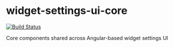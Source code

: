 widget-settings-ui-core
=======================
[![Build Status](http://107.170.20.223:8080/view/Widgets%20and%20Components/job/Component-Widget-Settings-UI-Core-Master/badge/icon)](http://107.170.20.223:8080/view/Widgets%20and%20Components/job/Component-Widget-Settings-UI-Core-Master/)

Core components shared across Angular-based widget settings UI
